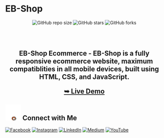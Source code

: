 # EB-Shop

<div align="center">
  
  ![GitHub repo size](https://img.shields.io/github/repo-size/jonycmtt/EB-Shop)
  ![GitHub stars](https://img.shields.io/github/stars/jonycmtt/EB-Shop?style=social)
  ![GitHub forks](https://img.shields.io/github/forks/jonycmtt/EB-Shop?style=social)

  <br />
  <br />

  <h2 align="center">EB-Shop Ecommerce - EB-Shop is a fully responsive ecommerce website, maximum compatiblities in all mobile devices, built using HTML, CSS, and JavaScript.</p>

<a href="https://eb-shop.netlify.app/" target="_blank"><strong>➥ Live Demo</strong></a>

</div>

## <img  alt="gif" src="https://github.com/jonycmtt/jonycmtt/blob/main/wifi-gol.gif?raw=true" width="50" height="50" /> Connect with Me

[![Facebook](https://img.shields.io/badge/Facebook-%231877F2.svg?logo=Facebook&logoColor=white)](https://facebook.com/jonycmt) [![Instagram](https://img.shields.io/badge/Instagram-%23E4405F.svg?logo=Instagram&logoColor=white)](https://instagram.com/jonycmt) [![LinkedIn](https://img.shields.io/badge/LinkedIn-%230077B5.svg?logo=linkedin&logoColor=white)](https://linkedin.com/in/salman-rahaman) [![Medium](https://img.shields.io/badge/Medium-12100E?logo=medium&logoColor=white)](https://medium.com/@jonyislamcmt) [![YouTube](https://img.shields.io/badge/YouTube-%23FF0000.svg?logo=YouTube&logoColor=white)](https://youtube.com/@jonycmt)
